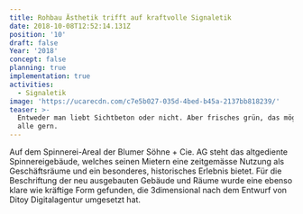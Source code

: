 ```yaml
---
title: Rohbau Ästhetik trifft auf kraftvolle Signaletik
date: 2018-10-08T12:52:14.131Z
position: '10'
draft: false
Year: '2018'
concept: false
planning: true
implementation: true
activities:
  - Signaletik
image: 'https://ucarecdn.com/c7e5b027-035d-4bed-b45a-2137bb818239/'
teaser: >-
  Entweder man liebt Sichtbeton oder nicht. Aber frisches grün, das mögen doch
  alle gern.
---
```

Auf dem Spinnerei-Areal der Blumer Söhne + Cie. AG steht das altgediente Spinnereigebäude, welches seinen Mietern eine zeitgemässe Nutzung als Geschäftsräume und ein besonderes, historisches Erlebnis bietet. Für die Beschriftung der neu ausgebauten Gebäude und Räume wurde eine ebenso klare wie kräftige Form gefunden, die 3dimensional nach dem Entwurf von Ditoy Digitalagentur umgesetzt hat.
